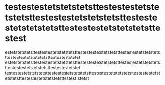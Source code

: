 # testestestetstetstetsttestestestetstetstetsttestestestetstetstetsttestestestetstetstetsttestestestetstetstetsttestest
estetstetstetsttestestestetstetstetsttestestestetstetstetsttestestestetstetstetsttestestestetstetstetsttestestestetstet
estetstetstetsttestestestetstetstetsttestestestetstetstetsttestestestetstetstetsttestestestetstetstetsttestestestetstet
testestestetstetstetsttestestestetstetstetsttestestestetstetstetsttestestestetstetstetsttestestestetstetstetsttestest
stetst
